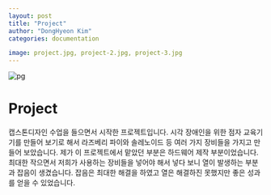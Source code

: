 ```yaml
---
layout: post
title: "Project"
author: "DongHyeon Kim"
categories: documentation

image: project.jpg, project-2.jpg, project-3.jpg
---
```

![pg](C:\Users\rlaeh\OneDrive\문서\GitHub\xddongx.github.io\assets\img)
# Project
캡스톤디자인 수업을 들으면서 시작한 프로젝트입니다. 시각 장애인을 위한 점자 교육기기를 만들어 보기로 해서 라즈베리 파이와 솔레노이드 등 여러 가지 장비들을 가지고 만들어 보았습니다. 제가 이 프로젝트에서 맡았던 부분은 하드웨어 제작 부분이었습니다. 최대한 작으면서 저희가 사용하는 장비들을 넣어야 해서 넣다 보니 열이 발생하는 부분과 잡음이 생겼습니다. 잡음은 최대한 해결을 하였고 열은 해결하진 못했지만 좋은 성과를 얻을 수 있었습니다.
